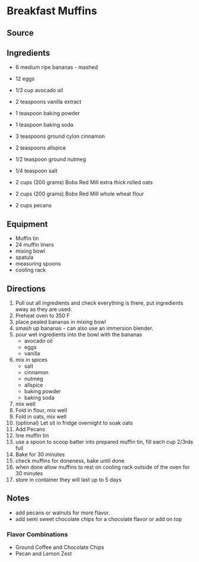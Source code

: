 ---
---

# Breakfast Muffins

## Source

## Ingredients

- 6 medium ripe bananas - mashed
- 12 eggs
- 1/3 cup avocado oil

- 2 teaspoons vanilla extract
- 1 teaspoon baking powder
- 1 teaspoon baking soda
- 3 teaspoons ground cylon cinnamon
- 2 teaspoons allspice
- 1/2 teaspoon ground nutmeg
- 1/4 teaspoon salt

- 2 cups (200 grams) Bobs Red Mill extra thick rolled oats
- 2 cups (200 grams) Bobs Red Mill whole wheat flour
- 2 cups pecans

## Equipment

- Muffin tin
- 24 muffin liners
- mixing bowl
- spatula
- measuring spoons
- cooling rack

## Directions

1. Pull out all ingredients and check everything is there, put ingredients away as they are used.
1. Preheat oven to 350 F
1. place pealed bananas in mixing bowl
1. smash up bananas - can also use an immersion blender.
1. pour wet ingredients into the bowl with the bananas
    - avocado oil
    - eggs
    - vanilla
1. mix in spices
    - salt
    - cinnamon
    - nutmeg
    - allspice
    - baking powder
    - baking soda
1. mix well
1. Fold in flour, mix well
1. Fold in oats, mix well
1. (optional) Let sit in fridge overnight to soak oats
1. Add Pecans
1. line muffin tin
1. use a spoon to scoop batter into prepared muffin tin, fill each cup 2/3rds full
1. Bake for 30 minutes
1. check muffins for doneness, bake until done
1. when done allow muffins to rest on cooling rack outside of the oven for 30 minutes
1. store in container they will last up to 5 days

## Notes

- add pecans or walnuts for more flavor.
- add semi sweet chocolate chips for a chocolate flavor or add on top

### Flavor Combinations

- Ground Coffee and Chocolate Chips
- Pecan and Lemon Zest

